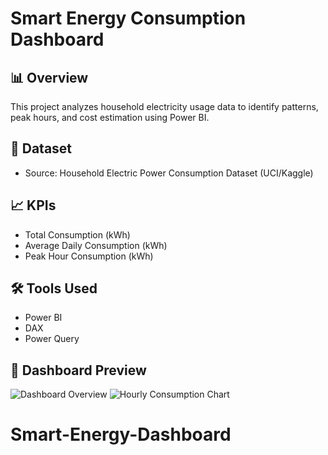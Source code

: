 # Smart Energy Consumption Dashboard

## 📊 Overview
This project analyzes household electricity usage data to identify patterns, peak hours, and cost estimation using Power BI.

## 📂 Dataset
- Source: Household Electric Power Consumption Dataset (UCI/Kaggle)

## 📈 KPIs
- Total Consumption (kWh)
- Average Daily Consumption (kWh)
- Peak Hour Consumption (kWh)

## 🛠 Tools Used
- Power BI
- DAX
- Power Query

## 📸 Dashboard Preview

![Dashboard Overview](<img width="1305" height="713" alt="dashboard_overview png" src="https://github.com/user-attachments/assets/a7711dc6-82ee-4e41-8a54-5f03056a82e0" />
)
![Hourly Consumption Chart](<img width="1291" height="725" alt="hourly_consumption_chart png" src="https://github.com/user-attachments/assets/c8a5736b-0f07-4d79-b7a7-6abf91e0bff8" />
)


# Smart-Energy-Dashboard
